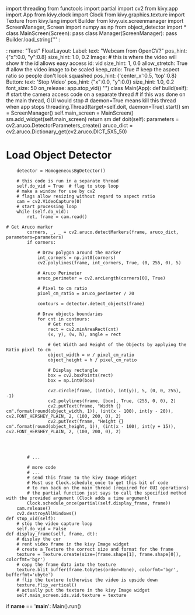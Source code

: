 import threading
from functools import partial
import cv2
from kivy.app import App
from kivy.clock import Clock
from kivy.graphics.texture import Texture
from kivy.lang import Builder
from kivy.uix.screenmanager import ScreenManager, Screen
import numpy as np
from object_detector import *
class MainScreen(Screen):
    pass
class Manager(ScreenManager):
    pass
Builder.load_string('''
<firstScreen>:

<MainScreen>:
    name: "Test"
    FloatLayout:
        Label:
            text: "Webcam from OpenCV?"
            pos_hint: {"x":0.0, "y":0.8}
            size_hint: 1.0, 0.2
        Image:
            # this is where the video will show
            # the id allows easy access
            id: vid
            size_hint: 1, 0.6
            allow_stretch: True  # allow the video image to be scaled
            keep_ratio: True  # keep the aspect ratio so people don't look squashed
            pos_hint: {'center_x':0.5, 'top':0.8}
        Button:
            text: 'Stop Video'
            pos_hint: {"x":0.0, "y":0.0}
            size_hint: 1.0, 0.2
            font_size: 50
            on_release: app.stop_vid()
''')
class Main(App):
    def build(self):
        # start the camera access code on a separate thread
        # if this was done on the main thread, GUI would stop
        # daemon=True means kill this thread when app stops
        threading.Thread(target=self.doit, daemon=True).start()
        sm = ScreenManager()
        self.main_screen = MainScreen()
        sm.add_widget(self.main_screen)
        return sm
    def doit(self):
        parameters = cv2.aruco.DetectorParameters_create()
        aruco_dict = cv2.aruco.Dictionary_get(cv2.aruco.DICT_5X5_50)


# Load Object Detector
        detector = HomogeneousBgDetector()

        # this code is run in a separate thread
        self.do_vid = True  # flag to stop loop
        # make a window for use by cv2
        # flags allow resizing without regard to aspect ratio
        cam = cv2.VideoCapture(0)
        # start processing loop
        while (self.do_vid):
            ret, frame = cam.read()

    # Get Aruco marker
            corners, _, _ = cv2.aruco.detectMarkers(frame, aruco_dict, parameters=parameters)
            if corners:

                # Draw polygon around the marker
                int_corners = np.int0(corners)
                cv2.polylines(frame, int_corners, True, (0, 255, 0), 5)

                # Aruco Perimeter
                aruco_perimeter = cv2.arcLength(corners[0], True)

                # Pixel to cm ratio
                pixel_cm_ratio = aruco_perimeter / 20

                contours = detector.detect_objects(frame)

                # Draw objects boundaries
                for cnt in contours:
                    # Get rect
                    rect = cv2.minAreaRect(cnt)
                    (x, y), (w, h), angle = rect

                    # Get Width and Height of the Objects by applying the Ratio pixel to cm
                    object_width = w / pixel_cm_ratio
                    object_height = h / pixel_cm_ratio

                    # Display rectangle
                    box = cv2.boxPoints(rect)
                    box = np.int0(box)

                    cv2.circle(frame, (int(x), int(y)), 5, (0, 0, 255), -1)
                    cv2.polylines(frame, [box], True, (255, 0, 0), 2)
                    cv2.putText(frame, "Width {} cm".format(round(object_width, 1)), (int(x - 100), int(y - 20)), cv2.FONT_HERSHEY_PLAIN, 2, (100, 200, 0), 2)
                    cv2.putText(frame, "Height {} cm".format(round(object_height, 1)), (int(x - 100), int(y + 15)), cv2.FONT_HERSHEY_PLAIN, 2, (100, 200, 0), 2)



          
            # ...

            # more code
            # ...
            # send this frame to the kivy Image Widget
            # Must use Clock.schedule_once to get this bit of code
            # to run back on the main thread (required for GUI operations)
            # the partial function just says to call the specified method with the provided argument (Clock adds a time argument)
            Clock.schedule_once(partial(self.display_frame, frame))
        cam.release()
        cv2.destroyAllWindows()
    def stop_vid(self):
        # stop the video capture loop
        self.do_vid = False
    def display_frame(self, frame, dt):
        # display the cur
        # rent video frame in the kivy Image widget
        # create a Texture the correct size and format for the frame
        texture = Texture.create(size=(frame.shape[1], frame.shape[0]), colorfmt='bgr')
        # copy the frame data into the texture
        texture.blit_buffer(frame.tobytes(order=None), colorfmt='bgr', bufferfmt='ubyte')
        # flip the texture (otherwise the video is upside down
        texture.flip_vertical()
        # actually put the texture in the kivy Image widget
        self.main_screen.ids.vid.texture = texture
if __name__ == '__main__':
    Main().run()



